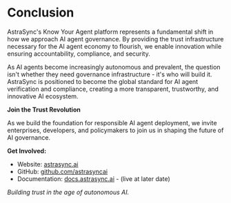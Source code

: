 # Conclusion

AstraSync's Know Your Agent platform represents a fundamental shift in how we approach AI agent governance. By providing the trust infrastructure necessary for the AI agent economy to flourish, we enable innovation while ensuring accountability, compliance, and security.

As AI agents become increasingly autonomous and prevalent, the question isn't whether they need governance infrastructure - it's who will build it. AstraSync is positioned to become the global standard for AI agent verification and compliance, creating a more transparent, trustworthy, and innovative AI ecosystem.

**Join the Trust Revolution**

As we build the foundation for responsible AI agent deployment, we invite enterprises, developers, and policymakers to join us in shaping the future of AI governance.

**Get Involved:**

* Website: [astrasync.ai](https://astrasync.ai/)
* GitHub: [github.com/astrasyncai](https://github.com/astrasyncai)
* Documentation: [docs.astrasync.ai](https://docs.astrasync.ai/) - (live at later date)

_Building trust in the age of autonomous AI._
